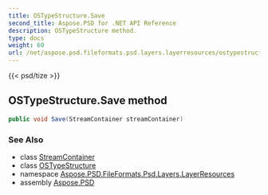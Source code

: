 ```yaml
---
title: OSTypeStructure.Save
second_title: Aspose.PSD for .NET API Reference
description: OSTypeStructure method. 
type: docs
weight: 60
url: /net/aspose.psd.fileformats.psd.layers.layerresources/ostypestructure/save/
---
```

{{< psd/tize >}}
## OSTypeStructure.Save method

```csharp
public void Save(StreamContainer streamContainer)
```

### See Also

* class [StreamContainer](../../../aspose.psd/streamcontainer/)
* class [OSTypeStructure](../)
* namespace [Aspose.PSD.FileFormats.Psd.Layers.LayerResources](../../ostypestructure/)
* assembly [Aspose.PSD](../../../)


